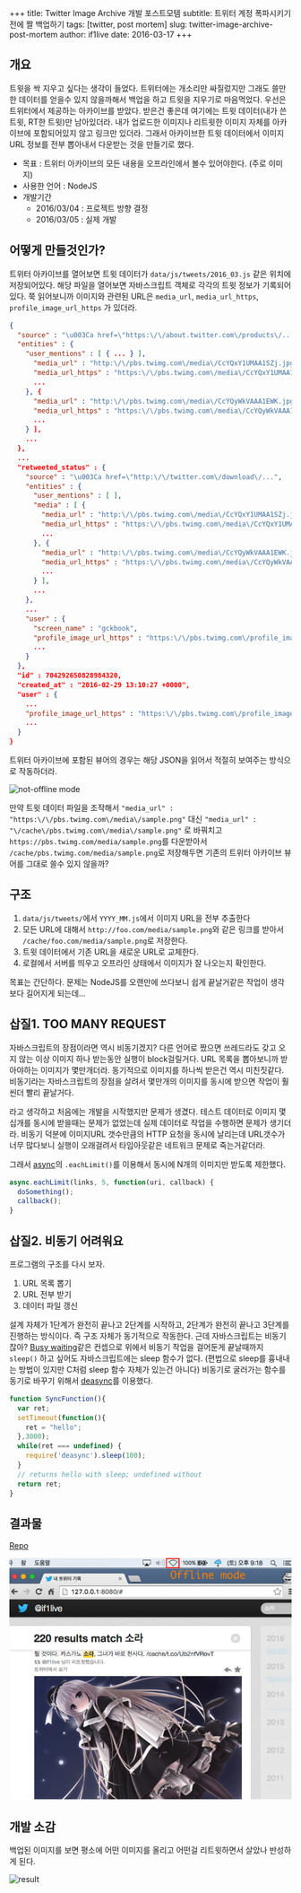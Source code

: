 +++
title: Twitter Image Archive 개발 포스트모템
subtitle: 트위터 계정 폭파시키기 전에 짤 백업하기
tags: [twitter, post mortem]
slug: twitter-image-archive-post-mortem
author: if1live
date: 2016-03-17
+++
## 개요
트윗을 싹 지우고 싶다는 생각이 들었다.
트위터에는 개소리만 싸질렀지만 그래도 쓸만한 데이터를 얻을수 있지 않을까해서 백업을 하고 트윗을 지우기로 마음먹었다.
우선은 트위터에서 제공하는 아카이브를 받았다.
받은건 좋은데 여기에는 트윗 데이터(내가 쓴 트윗, RT한 트윗)만 남아있더라.
내가 업로드한 이미지나 리트윗한 이미지 자체를 아카이브에 포함되어있지 않고 링크만 있더라.
그래서 아카이브한 트윗 데이터에서 이미지 URL 정보를 전부 뽑아내서 다운받는 것을 만들기로 했다.

* 목표 : 트위터 아카이브의 모든 내용을 오프라인에서 볼수 있어야한다. (주로 이미지)
* 사용한 언어 : NodeJS
* 개발기간
    * 2016/03/04 : 프로젝트 방향 결정
    * 2016/03/05 : 실제 개발

## 어떻게 만들것인가?
트위터 아카이브를 열어보면 트윗 데이터가 `data/js/tweets/2016_03.js` 같은 위치에 저장되어있다.
해당 파일을 열어보면 자바스크립트 객체로 각각의 트윗 정보가 기록되어있다.
쭉 읽어보니까 이미지와 관련된 URL은 `media_url`, `media_url_https`, `profile_image_url_https` 가 있더라.

```json
{
  "source" : "\u003Ca href=\"https:\/\/about.twitter.com\/products\/....",
  "entities" : {
    "user_mentions" : [ { ... } ],
      "media_url" : "http:\/\/pbs.twimg.com\/media\/CcYQxY1UMAA1SZj.jpg",
      "media_url_https" : "https:\/\/pbs.twimg.com\/media\/CcYQxY1UMAA1SZj.jpg",
      ...
    }, {
      "media_url" : "http:\/\/pbs.twimg.com\/media\/CcYQyWkVAAA1EWK.jpg",
      "media_url_https" : "https:\/\/pbs.twimg.com\/media\/CcYQyWkVAAA1EWK.jpg",
      ...
    } ],
    ...
  },
  ...
  "retweeted_status" : {
    "source" : "\u003Ca href=\"http:\/\/twitter.com\/download\/...",
    "entities" : {
      "user_mentions" : [ ],
      "media" : [ {
        "media_url" : "http:\/\/pbs.twimg.com\/media\/CcYQxY1UMAA1SZj.jpg",
        "media_url_https" : "https:\/\/pbs.twimg.com\/media\/CcYQxY1UMAA1SZj.jpg",
        ...
      }, {
        "media_url" : "http:\/\/pbs.twimg.com\/media\/CcYQyWkVAAA1EWK.jpg",
        "media_url_https" : "https:\/\/pbs.twimg.com\/media\/CcYQyWkVAAA1EWK.jpg",
        ...
      } ],
      ...
    },
    ...
    "user" : {
      "screen_name" : "gckbook",
      "profile_image_url_https" : "https:\/\/pbs.twimg.com\/profile_images\/1682141341\/____logo_normal.jpg",
      ...
    }
  },
  "id" : 704292650828984320,
  "created_at" : "2016-02-29 13:10:27 +0000",
  "user" : {
    ...
    "profile_image_url_https" : "https:\/\/pbs.twimg.com\/profile_images\/671688812007809024\/4vIrI5gJ_normal.png",
    ...
  }
}
```

트위터 아카이브에 포함된 뷰어의 경우는 해당 JSON을 읽어서 적절히 보여주는 방식으로 작동하더라.

![not-offline mode]({attach}/twitter-image-archive-post-mortem/external-image-link.png)

만약 트윗 데이터 파일을 조작해서
`"media_url" : "https:\/\/pbs.twimg.com\/media\/sample.png"`
대신
`"media_url" : "\/cache\/pbs.twimg.com\/media\/sample.png"`
로 바꿔치고 `https://pbs.twimg.com/media/sample.png`를 다운받아서
`/cache/pbs.twimg.com/media/sample.png`로 저장해두면 기존의 트위터 아카이브 뷰어를 그대로 쓸수 있지 않을까?

## 구조
1. `data/js/tweets/`에서 `YYYY_MM.js`에서 이미지 URL을 전부 추출한다
2. 모든 URL에 대해서 `http://foo.com/media/sample.png`와 같은 링크를 받아서 `/cache/foo.com/media/sample.png`로 저장한다.
3. 트윗 데이터에서 기존 URL을 새로운 URL로 교체한다.
4. 로컬에서 서버를 띄우고 오프라인 상태에서 이미지가 잘 나오는지 확인한다.

목표는 간단하다.
문제는 NodeJS를 오랜만에 쓰다보니 쉽게 끝날거같은 작업이 생각보다 길어지게 되는데...

## 삽질1. TOO MANY REQUEST
자바스크립트의 장점이라면 역시 비동기겠지?
다른 언어로 짰으면 쓰레드라도 갖고 오지 않는 이상 이미지 하나 받는동안 실행이 block걸릴거다.
URL 목록을 뽑아보니까 받아야하는 이미지가 몇만개더라. 동기적으로 이미지를 하나씩 받은건 역시 미친짓같다.
비동기라는 자바스크립트의 장점을 살려서 몇만개의 이미지를 동시에 받으면 작업이 훨씬더 빨리 끝날거다.

라고 생각하고 처음에는 개발을 시작했지만 문제가 생겼다.
테스트 데이터로 이미지 몇십개를 동시에 받을때는 문제가 없었는데 실제 데이터로 작업을 수행하면 문제가 생기더라.
비동기 덕분에 이미지URL 갯수만큼의 HTTP 요청을 동시에 날리는데 URL갯수가 너무 많다보니 실행이 오래걸려서 타임아웃같은 네트워크 문제로 죽는거같더라.

그래서 [async](https://github.com/caolan/async)의 `.eachLimit()`를 이용해서 동시에 N개의 이미지만 받도록 제한했다.

```js
async.eachLimit(links, 5, function(uri, callback) {
  doSomething();
  callback();
}
```

## 삽질2. 비동기 어려워요
프로그램의 구조를 다시 보자.

1. URL 목록 뽑기
2. URL 전부 받기
3. 데이터 파일 갱신

설계 자체가 1단계가 완전히 끝나고 2단계를 시작하고, 2단계가 완전히 끝나고 3단계를 진행하는 방식이다.
즉 구조 자체가 동기적으로 작동한다.
근데 자바스크립트는 비동기잖아?
[Busy waiting](https://en.wikipedia.org/wiki/Busy_waiting)같은 컨셉으로 위에서 비동기 작업을 걸어둔게 끝날때까지 `sleep()` 하고 싶어도 자바스크립트에는 sleep 함수가 없다.
(편법으로 sleep를 흉내내는 방법이 있지만 C처럼 sleep 함수 자체가 있는건 아니다)
비동기로 굴러가는 함수를 동기로 바꾸기 위해서 [deasync](https://github.com/abbr/deasync)를 이용했다.

```js
function SyncFunction(){
  var ret;
  setTimeout(function(){
    ret = "hello";
  },3000);
  while(ret === undefined) {
    require('deasync').sleep(100);
  }
  // returns hello with sleep; undefined without
  return ret;
}
```

## 결과물
[Repo](https://github.com/if1live/twitter-image-archive)

![image](https://raw.githubusercontent.com/if1live/twitter-image-archive/master/document/twitter-image-archive-sample.png)

## 개발 소감
백업된 이미지를 보면 평소에 어떤 이미지를 올리고 어떤걸 리트윗하면서 살았나 반성하게 된다.

![result]({attach}/twitter-image-archive-post-mortem/media-sample.png)
